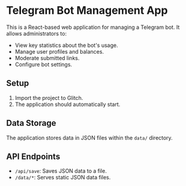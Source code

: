 # Telegram Bot Management App

This is a React-based web application for managing a Telegram bot. It allows administrators to:

- View key statistics about the bot's usage.
- Manage user profiles and balances.
- Moderate submitted links.
- Configure bot settings.

## Setup

1.  Import the project to Glitch.
2.  The application should automatically start.

## Data Storage

The application stores data in JSON files within the `data/` directory.

## API Endpoints

-   `/api/save`: Saves JSON data to a file.
-   `/data/*`: Serves static JSON data files.
